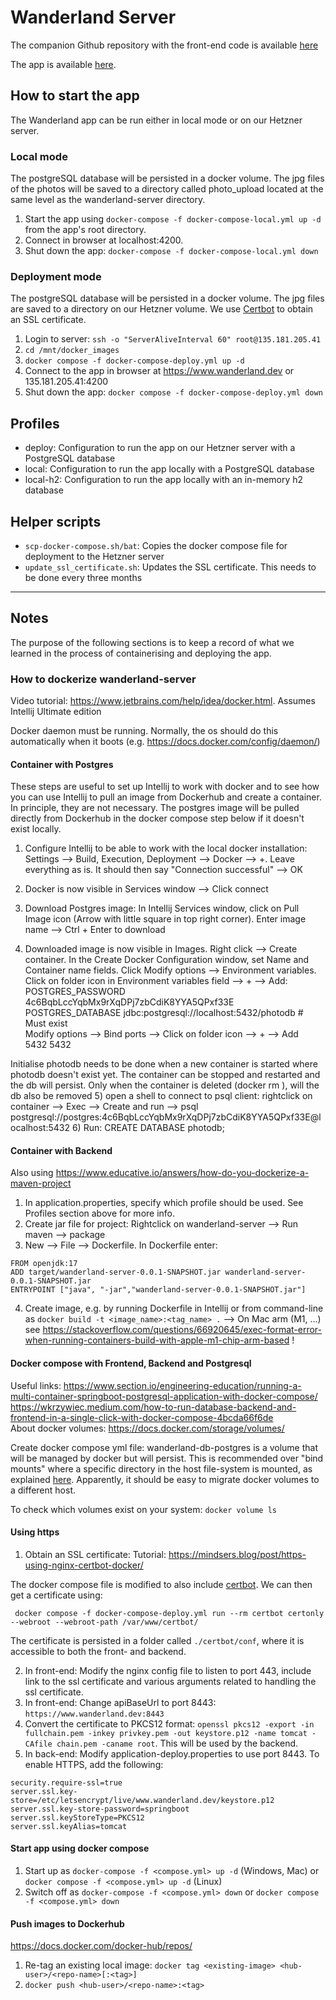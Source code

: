 # Wanderland Server

The companion Github repository with the front-end code is available [here](https://github.com/marcoavol/wanderland-client)

The app is available [here](https://www.wanderland.dev).


## How to start the app

The Wanderland app can be run either in local mode or on our Hetzner server. 

### Local mode
The postgreSQL database will be persisted in a docker volume. The jpg files of the photos will be saved to a directory called photo_upload located at the same level as the wanderland-server directory.
1) Start the app using `docker-compose -f docker-compose-local.yml up -d` from the app's root directory. 
2) Connect in browser at localhost:4200.
3) Shut down the app: `docker-compose -f docker-compose-local.yml down`

### Deployment mode
The postgreSQL database will be persisted in a docker volume. The jpg files are saved to a directory on our Hetzner volume. We use [Certbot](https://certbot.eff.org/) to obtain an SSL certificate.
1) Login to server: `ssh -o "ServerAliveInterval 60" root@135.181.205.41`
2) `cd /mnt/docker_images`
3) `docker compose -f docker-compose-deploy.yml up -d`
4) Connect to the app in browser at https://www.wanderland.dev or 135.181.205.41:4200
5) Shut down the app: `docker compose -f docker-compose-deploy.yml down`


## Profiles
- deploy: Configuration to run the app on our Hetzner server with a PostgreSQL database
- local: Configuration to run the app locally with a PostgreSQL database
- local-h2: Configuration to run the app locally with an in-memory h2 database


## Helper scripts
- `scp-docker-compose.sh/bat`: Copies the docker compose file for deployment to the Hetzner server
- `update_ssl_certificate.sh`: Updates the SSL certificate. This needs to be done every three months

---





## Notes

The purpose of the following sections is to keep a record of what we learned in the process of containerising and deploying the app. 

### How to dockerize wanderland-server

Video tutorial: https://www.jetbrains.com/help/idea/docker.html. Assumes Intellij Ultimate edition


Docker daemon must be running. Normally, the os should do this automatically when it boots (e.g. https://docs.docker.com/config/daemon/)

#### Container with Postgres

These steps are useful to set up Intellij to work with docker and to see how you can use Intellij to pull an image from Dockerhub and create a container. In principle, they are not necessary. The postgres image will be pulled directly from Dockerhub in the docker compose step below if it doesn't exist locally. 

1) Configure Intellij to be able to work with the local docker installation:
Settings --> Build, Execution, Deployment --> Docker --> +. Leave everything as is. It should then say "Connection successful" --> OK

2) Docker is now visible in Services window --> Click connect

3) Download Postgres image: In Intellij Services window, click on Pull Image icon (Arrow with little square in top right corner). Enter image name --> Ctrl + Enter to download

4) Downloaded image is now visible in Images. Right click --> Create container. In the Create Docker Configuration window, set Name and Container name fields. Click Modify options --> Environment variables. Click on folder icon in Environment variables field --> + --> Add:  
POSTGRES_PASSWORD	4c6BqbLccYqbMx9rXqDPj7zbCdiK8YYA5QPxf33E     
POSTGRES_DATABASE	jdbc:postgresql://localhost:5432/photodb   # Must exist  
Modify options --> Bind ports --> Click on folder icon --> + --> Add  
5432	5432  

Initialise photodb needs to be done when a new container is started where photodb doesn't exist yet. The container can be stopped and restarted and the db will persist. Only when the container is deleted (docker rm <container>), will the db also be removed
5) open a shell to connect to psql client: rightclick on container --> Exec --> Create and run --> psql postgresql://postgres:4c6BqbLccYqbMx9rXqDPj7zbCdiK8YYA5QPxf33E@localhost:5432
6) Run: CREATE DATABASE photodb;


#### Container with Backend

Also using https://www.educative.io/answers/how-do-you-dockerize-a-maven-project

1) In application.properties, specify which profile should be used. See Profiles section above for more info.
2) Create jar file for project: Rightclick on wanderland-server --> Run maven --> package
3) New --> File --> Dockerfile. In Dockerfile enter:
```
FROM openjdk:17
ADD target/wanderland-server-0.0.1-SNAPSHOT.jar wanderland-server-0.0.1-SNAPSHOT.jar
ENTRYPOINT ["java", "-jar","wanderland-server-0.0.1-SNAPSHOT.jar"]
```

4) Create image, e.g. by running Dockerfile in Intellij or from command-line as `docker build -t <image_name>:<tag_name> .`
--> On Mac arm (M1, ...) see https://stackoverflow.com/questions/66920645/exec-format-error-when-running-containers-build-with-apple-m1-chip-arm-based !


#### Docker compose with Frontend, Backend and Postgresql

Useful links:
https://www.section.io/engineering-education/running-a-multi-container-springboot-postgresql-application-with-docker-compose/  
https://wkrzywiec.medium.com/how-to-run-database-backend-and-frontend-in-a-single-click-with-docker-compose-4bcda66f6de  
About docker volumes: https://docs.docker.com/storage/volumes/

Create docker compose yml file: 
wanderland-db-postgres is a volume that will be managed by docker but will persist. This is recommended over "bind mounts" where a specific directory in the host file-system is mounted, as explained [here](https://docs.docker.com/storage/volumes/). Apparently, it should be easy to migrate docker volumes to a different host.

To check which volumes exist on your system: `docker volume ls`


#### Using https

1) Obtain an SSL certificate:
Tutorial: https://mindsers.blog/post/https-using-nginx-certbot-docker/

The docker compose file is modified to also include [certbot](https://certbot.eff.org/). We can then get a certificate using:
```
 docker compose -f docker-compose-deploy.yml run --rm certbot certonly --webroot --webroot-path /var/www/certbot/
```
The certificate is persisted in a folder called `./certbot/conf`, where it is accessible to both the front- and backend.


2) In front-end: Modify the nginx config file to listen to port 443, include link to the ssl certificate and various arguments related to handling the ssl certificate.
3) In front-end: Change apiBaseUrl to port 8443: `https://www.wanderland.dev:8443`
4) Convert the certificate to PKCS12 format: `openssl pkcs12 -export -in fullchain.pem -inkey privkey.pem -out keystore.p12 -name tomcat -CAfile chain.pem -caname root`. This will be used by the backend.
5) In back-end: Modify application-deploy.properties to use port 8443. To enable HTTPS, add the following:
```
security.require-ssl=true
server.ssl.key-store=/etc/letsencrypt/live/www.wanderland.dev/keystore.p12
server.ssl.key-store-password=springboot
server.ssl.keyStoreType=PKCS12
server.ssl.keyAlias=tomcat
```


#### Start app using docker compose
1) Start up as `docker-compose -f <compose.yml> up -d` (Windows, Mac) or `docker compose -f <compose.yml> up -d` (Linux)
2) Switch off as `docker-compose -f <compose.yml> down` or `docker compose -f <compose.yml> down`


#### Push images to Dockerhub
https://docs.docker.com/docker-hub/repos/
1) Re-tag an existing local image:  `docker tag <existing-image> <hub-user>/<repo-name>[:<tag>]`
2) `docker push <hub-user>/<repo-name>:<tag>`
